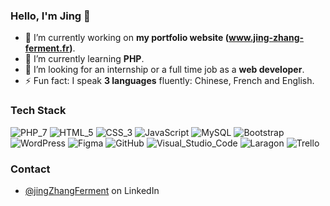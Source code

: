 ### Hello, I'm Jing 👋

- 🔭 I’m currently working on **my portfolio website (www.jing-zhang-ferment.fr)**.
- 🌱 I’m currently learning **PHP**.
- 👯 I’m looking for an internship or a full time job as a **web developer**.
- ⚡ Fun fact: I speak **3 languages** fluently: Chinese, French and English.

### Tech Stack

![PHP_7](https://img.shields.io/badge/-PHP_7-777BB4?style=plastic&logo=php&logoColor=white)
![HTML_5](https://img.shields.io/badge/-HTML_5-E34F26?style=plastic&logo=html5&logoColor=white)
![CSS_3](https://img.shields.io/badge/-CSS_3-1572B6?style=plastic&logo=css3&logoColor=white)
![JavaScript](https://img.shields.io/badge/-JavaScript-F7DF1E?style=plastic&logo=javascript&logoColor=white)
![MySQL](https://img.shields.io/badge/-MySQL-4479A1?style=plastic&logo=mysql&logoColor=white)
![Bootstrap](https://img.shields.io/badge/-Bootstrap-7952B3?style=plastic&logo=bootstrap&logoColor=white)
![WordPress](https://img.shields.io/badge/-WordPress-21759B?style=plastic&logo=wordpress&logoColor=white)
![Figma](https://img.shields.io/badge/-Figma-F24E1E?style=plastic&logo=figma&logoColor=white)
![GitHub](https://img.shields.io/badge/-GitHub-181717?style=plastic&logo=github&logoColor=white)
![Visual_Studio_Code](https://img.shields.io/badge/-Visual_Studio_Code-007ACC?style=plastic&logo=visualstudiocode&logoColor=white)
![Laragon](https://img.shields.io/badge/-Laragon-0E83CD?style=plastic&logo=laragon&logoColor=white)
![Trello](https://img.shields.io/badge/-Trello-0052CC?style=plastic&logo=trello&logoColor=white)


### Contact
- [@jingZhangFerment](https://www.linkedin.com/in/jing-ferment/) on LinkedIn
